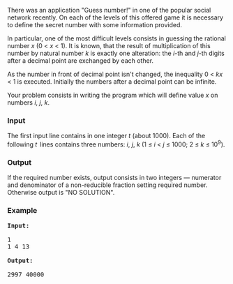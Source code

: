 <p>There was an application "Guess number!" in one of the popular social network recently. On each of the levels of this offered game it is necessary to define the secret number with some information provided.
</p><p>In particular, one of the most difficult levels consists in  guessing the rational number <i>x</i> (0 &lt; <i>x</i> &lt; 1). It is known, that the result of multiplication of this number by natural number <i>k</i> is exactly one alteration: the <i>i</i>-th and <i>j</i>-th digits after a decimal point are exchanged by each other.
</p><p>As the number in front of decimal point isn't changed, the inequality
0 &lt; <i>kx</i> &lt; 1 is executed. Initially the numbers after a decimal point can be infinite. 
</p><p>Your problem consists in writing the program which will define value <i>x</i> on numbers <i>i</i>, <i>j</i>, <i>k</i>.

</p><h3>Input</h3>
<p>The first input line contains in one integer <i>t</i> (about 1000). Each of the following <i>t</i>  lines contains three numbers: <i>i</i>, <i>j</i>, <i>k</i> (1 ≤ <i>i</i> &lt; <i>j</i> ≤ 1000; 2 ≤ <i>k</i> ≤ 10<sup>9</sup>).

</p><h3>Output</h3>
<p>If the required number exists, output consists in two integers — numerator and denominator of a non-reducible fraction setting required number. Otherwise output is "NO SOLUTION".

</p><h3>Example</h3>

<pre><b>Input:</b>

1
1 4 13

<b>Output:</b>

2997 40000
</pre>